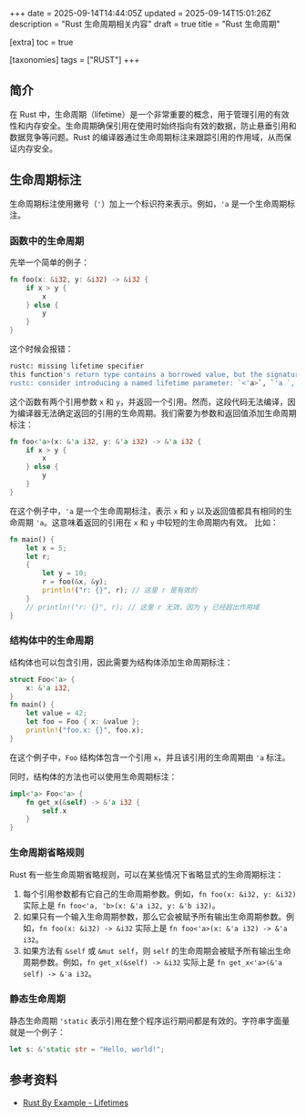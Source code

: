 +++
date = 2025-09-14T14:44:05Z
updated = 2025-09-14T15:01:26Z
description = "Rust 生命周期相关内容"
draft = true
title = "Rust 生命周期"

[extra]
toc = true

[taxonomies]
tags = ["RUST"]
+++

## 简介

在 Rust 中，生命周期（lifetime）是一个非常重要的概念，用于管理引用的有效性和内存安全。生命周期确保引用在使用时始终指向有效的数据，防止悬垂引用和数据竞争等问题。Rust 的编译器通过生命周期标注来跟踪引用的作用域，从而保证内存安全。

## 生命周期标注

生命周期标注使用撇号（`'`）加上一个标识符来表示。例如，`'a` 是一个生命周期标注。

### 函数中的生命周期

先举一个简单的例子：

```rust
fn foo(x: &i32, y: &i32) -> &i32 {
    if x > y {
        x
    } else {
        y
    }
}
```

这个时候会报错：

```bash
rustc: missing lifetime specifier
this function's return type contains a borrowed value, but the signature does not say whether it is borrowed from `x` or `y` [E0106]
rustc: consider introducing a named lifetime parameter: `<'a>`, `'a `, `'a `, `'a ` [E0106]
```

这个函数有两个引用参数 `x` 和 `y`，并返回一个引用。然而，这段代码无法编译，因为编译器无法确定返回的引用的生命周期。我们需要为参数和返回值添加生命周期标注：

```rust
fn foo<'a>(x: &'a i32, y: &'a i32) -> &'a i32 {
    if x > y {
        x
    } else {
        y
    }
}
```

在这个例子中，`'a` 是一个生命周期标注，表示 `x` 和 `y` 以及返回值都具有相同的生命周期 `'a`。这意味着返回的引用在 `x` 和 `y` 中较短的生命周期内有效。
比如：

```rust
fn main() {
    let x = 5;
    let r;
    {
        let y = 10;
        r = foo(&x, &y);
        println!("r: {}", r); // 这里 r 是有效的
    }
    // println!("r: {}", r); // 这里 r 无效，因为 y 已经超出作用域
}
```

### 结构体中的生命周期

结构体也可以包含引用，因此需要为结构体添加生命周期标注：

```rust
struct Foo<'a> {
    x: &'a i32,
}
fn main() {
    let value = 42;
    let foo = Foo { x: &value };
    println!("foo.x: {}", foo.x);
}
```

在这个例子中，`Foo` 结构体包含一个引用 `x`，并且该引用的生命周期由 `'a` 标注。

同时，结构体的方法也可以使用生命周期标注：

```rust
impl<'a> Foo<'a> {
    fn get_x(&self) -> &'a i32 {
        self.x
    }
}
```

### 生命周期省略规则

Rust 有一些生命周期省略规则，可以在某些情况下省略显式的生命周期标注：

1. 每个引用参数都有它自己的生命周期参数。例如，`fn foo(x: &i32, y: &i32)` 实际上是 `fn foo<'a, 'b>(x: &'a i32, y: &'b i32)`。
2. 如果只有一个输入生命周期参数，那么它会被赋予所有输出生命周期参数。例如，`fn foo(x: &i32) -> &i32` 实际上是 `fn foo<'a>(x: &'a i32) -> &'a i32`。
3. 如果方法有 `&self` 或 `&mut self`，则 `self` 的生命周期会被赋予所有输出生命周期参数。例如，`fn get_x(&self) -> &i32` 实际上是 `fn get_x<'a>(&'a self) -> &'a i32`。

### 静态生命周期

静态生命周期 `'static` 表示引用在整个程序运行期间都是有效的。字符串字面量就是一个例子：

```rust
let s: &'static str = "Hello, world!";
```

## 参考资料

- [Rust By Example - Lifetimes](https://doc.rust-lang.org/rust-by-example/scope/lifetime.html)
